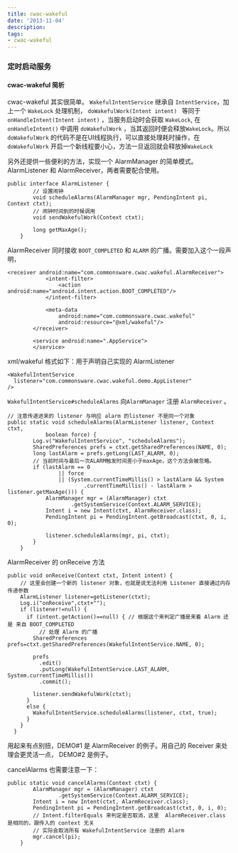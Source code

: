 ```yaml
---
title: cwac-wakeful
date: '2013-11-04'
description:
tags:
- cwac-wakeful
---
```


### 定时启动服务

#### cwac-wakeful 简析

cwac-wakeful 其实很简单。 `WakefulIntentService` 继承自 `IntentService`，加上一个 `WakeLock` 处理机制， `doWakefulWork(Intent intent) ` 等同于 `onHandleIntent(Intent intent)` ，当服务启动时会获取 `WakeLock`, 在 `onHandleIntent()` 中调用 `doWakefulWork` ，当其返回时便会释放`WakeLock`。所以 `doWakefulWork` 的代码不是在UI线程执行，可以直接处理耗时操作，在 `doWakefulWork`  开启一个新线程要小心，方法一旦返回就会释放掉`WakeLock` 

另外还提供一些便利的方法，实现一个 AlarmManager 的简单模式。
AlarmListener 和 AlarmReceiver，两者需要配合使用。

    public interface AlarmListener {
    		// 设置闹钟
    		void scheduleAlarms(AlarmManager mgr, PendingIntent pi, Context ctxt);
    		// 闹钟时间到的时候调用
    		void sendWakefulWork(Context ctxt);
    
    		long getMaxAge();
    	}

AlarmReceiver 同时接收 `BOOT_COMPLETED` 和 `ALARM` 的广播。需要加入这个一段声明，

    <receiver android:name="com.commonsware.cwac.wakeful.AlarmReceiver">
    			<intent-filter>
    				<action android:name="android.intent.action.BOOT_COMPLETED"/>
    			</intent-filter>
    
    			<meta-data
    				android:name="com.commonsware.cwac.wakeful"
    				android:resource="@xml/wakeful"/>
    		</receiver>
    
    		<service android:name=".AppService">
    		</service>

xml/wakeful 格式如下：用于声明自己实现的 AlarmListener

    <WakefulIntentService
      listener="com.commonsware.cwac.wakeful.demo.AppListener"
    />


`WakefulIntentService#scheduleAlarms` 向`AlarmManager` 注册
`AlarmReceiver` 。

	// 注意传递进来的 listener 与响应 alarm 的listener 不是同一个对象
    public static void scheduleAlarms(AlarmListener listener, Context ctxt,
    			boolean force) {
    		Log.v("WakefulIntentService", "scheduleAlarms");
    		SharedPreferences prefs = ctxt.getSharedPreferences(NAME, 0);
    		long lastAlarm = prefs.getLong(LAST_ALARM, 0);
    		// 当前时间与最后一次ALARM触发时间差小于maxAge，这个方法会被忽略。
    		if (lastAlarm == 0
    				|| force
    				|| (System.currentTimeMillis() > lastAlarm && System
    						.currentTimeMillis() - lastAlarm > listener.getMaxAge())) {
    			AlarmManager mgr = (AlarmManager) ctxt
    					.getSystemService(Context.ALARM_SERVICE);
    			Intent i = new Intent(ctxt, AlarmReceiver.class);
    			PendingIntent pi = PendingIntent.getBroadcast(ctxt, 0, i, 0);
    
    			listener.scheduleAlarms(mgr, pi, ctxt);
    		}
    	}

AlarmReceiver 的 onReceive 方法

    public void onReceive(Context ctxt, Intent intent) {
    	// 这里会创建一个新的 listener 对象，也就是说无法利用 Listener 直接通过内存传递参数
        AlarmListener listener=getListener(ctxt);
        Log.i("onReceive",ctxt+"");
        if (listener!=null) {
          if (intent.getAction()==null) { // 根据这个来判定广播是来着 Alarm 还是 来自 BOOT_COMPLETED
        	  // 处理 Alarm 的广播
            SharedPreferences prefs=ctxt.getSharedPreferences(WakefulIntentService.NAME, 0);
    
            prefs
              .edit()
              .putLong(WakefulIntentService.LAST_ALARM, System.currentTimeMillis())
              .commit();
            
            listener.sendWakefulWork(ctxt);
          }
          else {
            WakefulIntentService.scheduleAlarms(listener, ctxt, true);
          }
        }
      }



用起来有点别扭，DEMO#1 是 AlarmReceiver 的例子。用自己的 Receiver 来处
理会更灵活一点， DEMO#2 是例子。

cancelAlarms 也需要注意一下：

    public static void cancelAlarms(Context ctxt) {
    		AlarmManager mgr = (AlarmManager) ctxt
    				.getSystemService(Context.ALARM_SERVICE);
    		Intent i = new Intent(ctxt, AlarmReceiver.class);
    		PendingIntent pi = PendingIntent.getBroadcast(ctxt, 0, i, 0);
    		// Intent.filterEquals 来判定是否取消，这里  AlarmReceiver.class 是相同的，跟传入的 context 无关
    		// 实际会取消所有 WakefulIntentService 注册的 Alarm
    		mgr.cancel(pi);
    	}
